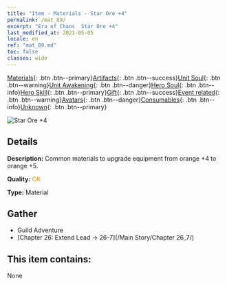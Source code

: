 ```yaml
---
title: "Item - Materials - Star Ore +4"
permalink: /mat_89/
excerpt: "Era of Chaos  Star Ore +4"
last_modified_at: 2021-05-05
locale: en
ref: "mat_89.md"
toc: false
classes: wide
---
```

 [Materials](/Items/){: .btn .btn--primary}[Artifacts](/Items/Artifacts/){: .btn .btn--success}[Unit Soul](/Items/UnitSoul/){: .btn .btn--warning}[Unit Awakening](/Items/UnitAwakening/){: .btn .btn--danger}[Hero Soul](/Items/HeroSoul/){: .btn .btn--info}[Hero Skill](/Items/HeroSkill/){: .btn .btn--primary}[Gift](/Items/Gift/){: .btn .btn--success}[Event related](/Items/Events/){: .btn .btn--warning}[Avatars](/Items/Avatars/){: .btn .btn--danger}[Consumables](/Items/Consumables/){: .btn .btn--info}[Unknown](/Items/Unknown/){: .btn .btn--primary}

 ![Star Ore +4](/images/t/i_cailiao_kuangshi3.png)

## Details
 **Description:** Common materials to upgrade equipment from orange +4 to orange +5.

 **Quality:** <span style="color: #FF8C00">OK</span>

 **Type:** Material

## Gather

*    Guild Adventure 
*    [Chapter 26: Extend Lead -> 26-7](/Main Story/Chapter 26_7/) 

## This item contains:

  None

